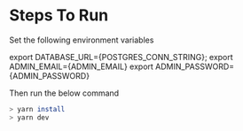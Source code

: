 # Steps To Run

Set the following environment variables

export DATABASE_URL={POSTGRES_CONN_STRING};
export ADMIN_EMAIL={ADMIN_EMAIL}
export ADMIN_PASSWORD={ADMIN_PASSWORD}

Then run the below command

```bash
> yarn install
> yarn dev
```
